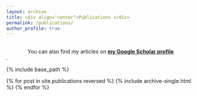 ```yaml
---
layout: archive
title: <div align="center">Publications </div>
permalink: /publications/
author_profile: true
---
```

<br>
<div align="center">You can also find my articles on <a href="https://scholar.google.com/citations?user=hc4y0ZsAAAAJ&hl=en" target="_blank"><b>my Google Scholar profile</b></a></div>.

{% include base_path %}

{% for post in site.publications reversed %}
  {% include archive-single.html %}
{% endfor %}
